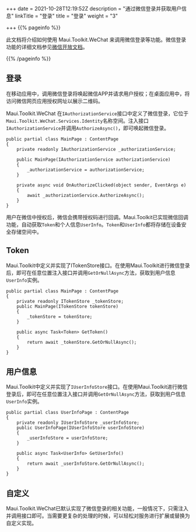 +++
date = 2021-10-28T12:19:52Z
description = "通过微信登录并获取用户信息"
linkTitle = "登录"
title = "登录"
weight = "3"

+++
{{% pageinfo %}}

此文档将介绍如何使用 Maui.Toolkit.WeChat 来调用微信登录等功能。微信登录功能的详细文档参见<a href='[https://developers.weixin.qq.com/doc/oplatform/Mobile_App/WeChat_Login/Development_Guide.html](https://developers.weixin.qq.com/doc/oplatform/Mobile_App/WeChat_Login/Development_Guide.html "https://developers.weixin.qq.com/doc/oplatform/Mobile_App/WeChat_Login/Development_Guide.html")' target='_blank'>微信开放文档</a>。

{{% /pageinfo %}}

## 登录

在移动应用中，调用微信登录将唤起微信APP并请求用户授权；在桌面应用中，将访问微信网页应用授权网址以展示二维码。

Maui.Toolkit.WeChat 在`IAuthorizationService`接口中定义了微信登录，它位于`Maui.Toolkit.WeChat.Services.Identity`名称空间。注入接口`IAuthorizationService`并调用`AuthorizeAsync()`，即可唤起微信登录。

    public partial class MainPage : ContentPage
    {
        private readonly IAuthorizationService _authorizationService;
    
        public MainPage(IAuthorizationService authorizationService)
        {
            _authorizationService = authorizationService;
        }
    
        private async void OnAuthorizeClicked(object sender, EventArgs e)
        {
            await _authorizationService.AuthorizeAsync();
        }
    }

用户在微信中授权后，微信会携带授权码进行回调。Maui.Toolkit已实现微信回调功能，自动获取`Token`和个人信息`UserInfo`。`Token`和`UserInfo`都将存储在设备安全存储空间中。

## Token

Maui.Toolkit中定义并实现了ITokenStore接口。在使用Maui.Toolkit进行微信登录后，即可在任意位置注入接口并调用`GetOrNullAsync`方法，获取到用户信息`UserInfo`实例。

    public partial class MainPage : ContentPage
    {
        private readonly ITokenStore _tokenStore;
        public MainPage(ITokenStore tokenStore)
        {
            _tokenStore = tokenStore;
        }
    
        public async Task<Token> GetToken()
        {
            return await _tokenStore.GetOrNullAsync();
        }
    }

## 用户信息

Maui.Toolkit中定义并实现了`IUserInfoStore`接口。在使用Maui.Toolkit进行微信登录后，即可在任意位置注入接口并调用`GetOrNullAsync`方法，获取到用户信息`UserInfo`实例。

    public partial class UserInfoPage : ContentPage
    {
        private readonly IUserInfoStore _userInfoStore;
        public UserInfoPage(IUserInfoStore userInfoStore)
        {
            _userInfoStore = userInfoStore;
        }
    
        public async Task<UserInfo> GetUserInfo()
        {
            return await _userInfoStore.GetOrNullAsync();
        }
    }

## 自定义

Maui.Toolkit.WeChat已默认实现了微信登录的相关功能，一般情况下，只需注入并调用接口即可。当需要更复杂的处理的时候，可以轻松对服务进行扩展或替换为自定义实现。